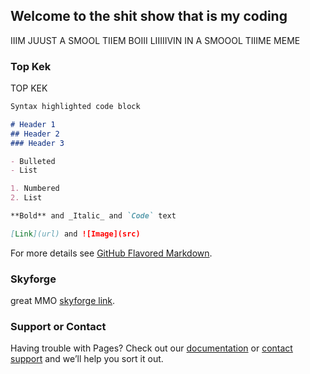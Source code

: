 ## Welcome to the shit show that is my coding

IIIM JUUST A SMOOL TIIEM BOIII LIIIIIVIN IN A SMOOOL TIIIME MEME
### Top Kek

TOP KEK

```markdown
Syntax highlighted code block

# Header 1
## Header 2
### Header 3

- Bulleted
- List

1. Numbered
2. List

**Bold** and _Italic_ and `Code` text

[Link](url) and ![Image](src)
```

For more details see [GitHub Flavored Markdown](https://guides.github.com/features/mastering-markdown/).

### Skyforge  
great MMO
[skyforge link](https://skyforge.com).
### Support or Contact

Having trouble with Pages? Check out our [documentation](https://help.github.com/categories/github-pages-basics/) or [contact support](https://github.com/contact) and we’ll help you sort it out.
